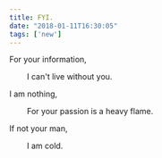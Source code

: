 ```yaml
---
title: FYI.
date: "2018-01-11T16:30:05"
tags: ['new']
---
```


For your information,

&nbsp;&nbsp;&nbsp;&nbsp;&nbsp;&nbsp;&nbsp;&nbsp;I can't live without you.

I am nothing,

&nbsp;&nbsp;&nbsp;&nbsp;&nbsp;&nbsp;&nbsp;&nbsp;For your passion is a heavy flame.

If not your man,

&nbsp;&nbsp;&nbsp;&nbsp;&nbsp;&nbsp;&nbsp;&nbsp;I am cold.